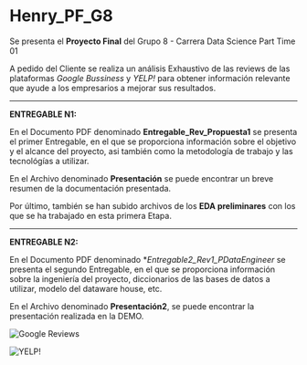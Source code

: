# Henry_PF_G8


Se presenta el **Proyecto Final** del Grupo 8  - Carrera Data Science Part Time 01

A pedido del Cliente se realiza un análisis Exhaustivo de las reviews de las plataformas *Google Bussiness* y *YELP!* para obtener información relevante que ayude a los empresarios a mejorar sus resultados. 

-------------
**ENTREGABLE N1:**

En el Documento PDF denominado **Entregable_Rev_Propuesta1** se presenta el primer Entregable, en el que se proporciona información sobre el objetivo y el alcance del proyecto, asi también como la metodología de trabajo y las tecnológías a utilizar.

En el Archivo denominado **Presentación** se puede encontrar un breve resumen de la documentación presentada.

Por último, también se han subido archivos de los **EDA preliminares** con los que se ha trabajado en esta primera Etapa. 

-----------------
**ENTREGABLE N2:**

En el Documento PDF denominado **Entregable2_Rev1_PDataEngineer* se presenta el segundo Entregable, en el que se proporciona información sobre la ingeniería del proyecto, diccionarios de las bases de datos a utilizar, modelo del dataware house, etc. 

En el Archivo denominado **Presentación2**, se puede encontrar la presentación realizada en la DEMO. 

![Google Reviews](https://assets-global.website-files.com/602cf6148109ccfeb1d80c49/60d4509851d12743d030a9eb_5c11336dd43b9272273fb4ce_Google-Reviews.jpeg)

![YELP!](https://andesandassociates.com/wp-content/uploads/2019/04/Yelp.png)
